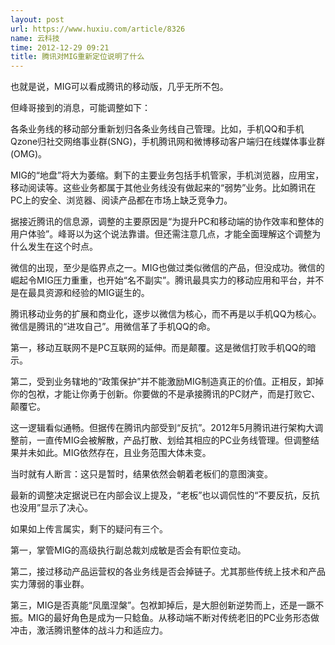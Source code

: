 ```yaml
---
layout: post
url: https://www.huxiu.com/article/8326
name: 云科技
time: 2012-12-29 09:21
title: 腾讯对MIG重新定位说明了什么
---
```

也就是说，MIG可以看成腾讯的移动版，几乎无所不包。

但峰哥接到的消息，可能调整如下：

各条业务线的移动部分重新划归各条业务线自己管理。比如，手机QQ和手机Qzone归社交网络事业群(SNG)，手机腾讯网和微博移动客户端归在线媒体事业群(OMG)。

MIG的“地盘”将大为萎缩。剩下的主要业务包括手机管家，手机浏览器，应用宝，移动阅读等。这些业务都属于其他业务线没有做起来的“弱势”业务。比如腾讯在PC上的安全、浏览器、阅读产品都在市场上缺乏竞争力。

据接近腾讯的信息源，调整的主要原因是“为提升PC和移动端的协作效率和整体的用户体验”。峰哥以为这个说法靠谱。但还需注意几点，才能全面理解这个调整为什么发生在这个时点。

微信的出现，至少是临界点之一。MIG也做过类似微信的产品，但没成功。微信的崛起令MIG压力重重，也开始“名不副实”。腾讯最具实力的移动应用和平台，并不是在最具资源和经验的MIG诞生的。

腾讯移动业务的扩展和商业化，逐步以微信为核心，而不再是以手机QQ为核心。微信是腾讯的“进攻自己”。用微信革了手机QQ的命。

第一，移动互联网不是PC互联网的延伸。而是颠覆。这是微信打败手机QQ的暗示。

第二，受到业务辖地的“政策保护”并不能激励MIG制造真正的价值。正相反，卸掉你的包袱，才能让你勇于创新。你要做的不是承接腾讯的PC财产，而是打败它、颠覆它。

这一逻辑看似通畅。但据传在腾讯内部受到“反抗”。2012年5月腾讯进行架构大调整前，一直传MIG会被解散，产品打散、划给其相应的PC业务线管理。但调整结果并未如此。MIG依然存在，且业务范围大体未变。

当时就有人断言：这只是暂时，结果依然会朝着老板们的意图演变。

最新的调整决定据说已在内部会议上提及，“老板”也以调侃性的“不要反抗，反抗也没用”显示了决心。

如果如上传言属实，剩下的疑问有三个。

第一，掌管MIG的高级执行副总裁刘成敏是否会有职位变动。

第二，接过移动产品运营权的各业务线是否会掉链子。尤其那些传统上技术和产品实力薄弱的事业群。

第三，MIG是否真能“凤凰涅槃”。包袱卸掉后，是大胆创新逆势而上，还是一蹶不振。MIG的最好角色是成为一只鲶鱼。从移动端不断对传统老旧的PC业务形态做冲击，激活腾讯整体的战斗力和适应力。

